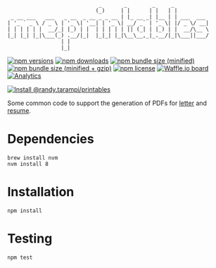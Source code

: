 ```
                             _       _        _     _           
                            (_)     | |      | |   | |          
 _ __ ___   ___   _ __  _ __ _ _ __ | |_ __ _| |__ | | ___  ___ 
| '_ ` _ \ / _ \ | '_ \| '__| | '_ \| __/ _` | '_ \| |/ _ \/ __|
| | | | | |  __/_| |_) | |  | | | | | || (_| | |_) | |  __/\__ \
|_| |_| |_|\___(_) .__/|_|  |_|_| |_|\__\__,_|_.__/|_|\___||___/
                 | |                                            
                 |_|                                            
```

[![npm versions](https://img.shields.io/npm/v/@randy.tarampi/printables.svg?style=flat-square)](https://www.npmjs.com/package/@randy.tarampi/printables) [![npm downloads](https://img.shields.io/npm/dt/@randy.tarampi/printables.svg?style=flat-square)](https://www.npmjs.com/package/@randy.tarampi/printables) [![npm bundle size (minified)](https://img.shields.io/bundlephobia/min/@randy.tarampi/printables.svg?style=flat-square)](https://www.npmjs.com/package/@randy.tarampi/printables) [![npm bundle size (minified + gzip)](https://img.shields.io/bundlephobia/minzip/@randy.tarampi/printables.svg?style=flat-square)](https://www.npmjs.com/package/@randy.tarampi/printables) [![npm license](https://img.shields.io/npm/l/@randy.tarampi/printables.svg?registry_uri=https%3A%2F%2Fregistry.npmjs.com&style=flat-square)](https://www.npmjs.com/package/@randy.tarampi/printables)  [![Waffle.io board](https://badge.waffle.io/randytarampi/randytarampi.github.io.svg?columns=all&style=flat-square)](https://waffle.io/randytarampi/randytarampi.github.io) [![Analytics](https://ga-beacon.appspot.com/UA-50921068-1/beacon/github/randytarampi/me/tree/master/packages/printables?flat&useReferrer)](https://github.com/igrigorik/ga-beacon)

[![Install @randy.tarampi/printables](https://nodeico.herokuapp.com/@randy.tarampi/printables.svg)](https://www.npmjs.com/package/@randy.tarampi/printables)

Some common code to support the generation of PDFs for [letter](../letter) and [resume](../resume).

# Dependencies

```
brew install nvm
nvm install 8
```

# Installation

```
npm install
```

# Testing

```
npm test
```
